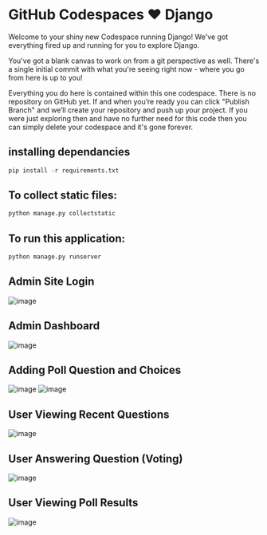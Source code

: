 # GitHub Codespaces ♥️ Django

Welcome to your shiny new Codespace running Django! We've got everything fired up and running for you to explore Django.

You've got a blank canvas to work on from a git perspective as well. There's a single initial commit with what you're seeing right now - where you go from here is up to you!

Everything you do here is contained within this one codespace. There is no repository on GitHub yet. If and when you’re ready you can click "Publish Branch" and we’ll create your repository and push up your project. If you were just exploring then and have no further need for this code then you can simply delete your codespace and it's gone forever.

## installing dependancies

```python
pip install -r requirements.txt
```

## To collect static files:

```python
python manage.py collectstatic
```

## To run this application:

```python
python manage.py runserver
```

## Admin Site Login
![image](https://github.com/user-attachments/assets/443ebbe0-b160-4af1-98cc-2a7526c9f749)

## Admin Dashboard
![image](https://github.com/user-attachments/assets/deed9a9e-fbd1-403a-8296-b1061948b1e8)

## Adding Poll Question and Choices
![image](https://github.com/user-attachments/assets/c2db5894-8425-4d5e-aa91-6e4baead351c)
![image](https://github.com/user-attachments/assets/0d22e710-6fb4-47b2-ad66-f3e72a8227eb)


## User Viewing Recent Questions
![image](https://github.com/user-attachments/assets/dc83dcbd-849c-428e-839e-26a99a33fc03)

## User Answering Question (Voting)
![image](https://github.com/user-attachments/assets/3835b07d-4c88-4d4c-a74d-ee7c9775bd94)

## User Viewing Poll Results
![image](https://github.com/user-attachments/assets/f9cc5c64-c0d3-4599-a933-2fe9ef3ccb2a)










